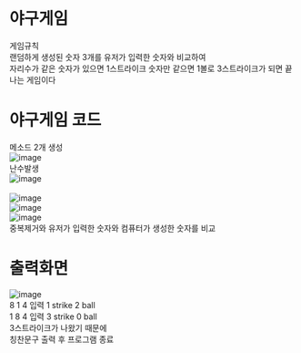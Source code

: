 # 야구게임 
게임규칙<br>
랜덤하게 생성된 숫자 3개를 유저가 입력한 숫자와 비교하여 <br>
자리수가 같은 숫자가 있으면 1스트라이크 숫자만 같으면 1볼로 3스트라이크가 되면 끝나는 게임이다<br>
# 야구게임 코드
메소드 2개 생성<br>
![image](https://user-images.githubusercontent.com/102035198/173264454-4646e0a7-bd5e-478e-b249-4d72bf8e7574.png)<br>
난수발생<br>
![image](https://user-images.githubusercontent.com/102035198/173264443-284f670e-f6b0-4204-ab5e-70555d829be3.png)<br>
<br>
![image](https://user-images.githubusercontent.com/102035198/173264408-b4ced281-6358-495f-badb-6bf845783d85.png)<br>
![image](https://user-images.githubusercontent.com/102035198/173264354-c89dea0f-cc2b-4415-ae85-a18dd6362a3d.png)<br>
![image](https://user-images.githubusercontent.com/102035198/173264367-923dab4f-76f6-4ef5-b64a-9fd436fcb8c2.png)<br>
중복제거와 유저가 입력한 숫자와 컴퓨터가 생성한 숫자를 비교<br>
# 출력화면
![image](https://user-images.githubusercontent.com/102035198/173264797-f04075fe-034e-4d94-816f-80eb1df47124.png)<br>
8 1 4 입력 1 strike 2 ball<br>
1 8 4 입력 3 strike 0 ball<br>
3스트라이크가 나왔기 때문에 <br>
칭찬문구 출력 후 프로그램 종료<br>
